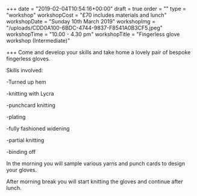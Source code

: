 +++
date = "2019-02-04T10:54:16+00:00"
draft = true
order = ""
type = "workshop"
workshopCost = "£70 includes materials and lunch"
workshopDate = "Sunday 10th March 2019"
workshopImg = "/uploads/CDD0A100-6BDC-4744-9837-F8541A0B3CF5.jpeg"
workshopTime = "10.00 - 4.30 pm"
workshopTitle = "Fingerless glove workshop (Intermediate)"

+++
Come and develop your skills and take home a lovely pair of bespoke fingerless gloves.

Skills involved:

\-Turned up hem

\-knitting with Lycra 

\-punchcard knitting

\-plating

\-fully fashioned widening

\-partial knitting

\-binding off

In the morning you will sample various yarns and punch cards to design your gloves. 

After morning break you will start knitting the gloves and continue after lunch. 